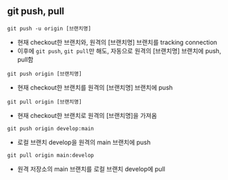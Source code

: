 ## git push, pull

`git push -u origin [브랜치명]`
* 현재 checkout한 브랜치와, 원격의 [브랜치명] 브랜치를 tracking connection
* 이후에 `git push`, `git pull`만 해도, 자동으로 원격의 [브랜치명] 브랜치에 push, pull함

`git push origin [브랜치명]`
* 현재 checkout한 브랜치를 원격의 [브랜치명] 브랜치에 push

`git pull origin [브랜치명]`
* 현재 checkout한 브랜치로 원격의 [브랜치명]을 가져옴

`git push origin develop:main`
* 로컬 브랜치 develop을 원격의 main 브랜치에 push

`git pull origin main:develop`
* 원격 저장소의 main 브랜치를 로컬 브랜치 develop에 pull